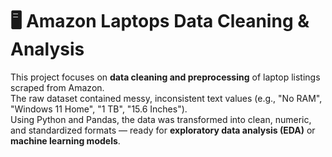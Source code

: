 # 🖥️ Amazon Laptops Data Cleaning & Analysis

This project focuses on **data cleaning and preprocessing** of laptop listings scraped from Amazon.  
The raw dataset contained messy, inconsistent text values (e.g., "No RAM", "Windows 11 Home", "1 TB", "15.6 Inches").  
Using Python and Pandas, the data was transformed into clean, numeric, and standardized formats — ready for **exploratory data analysis (EDA)** or **machine learning models**.

